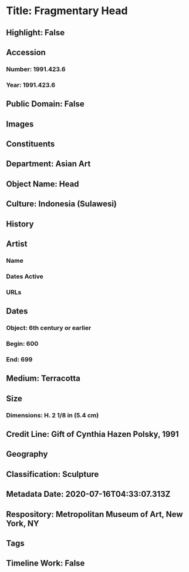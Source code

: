 # Title: Fragmentary Head
## Highlight: False
## Accession
### Number: 1991.423.6
### Year: 1991.423.6
## Public Domain: False
## Images
## Constituents
## Department: Asian Art
## Object Name: Head
## Culture: Indonesia (Sulawesi)
## History
## Artist
### Name
### Dates Active
### URLs
## Dates
### Object: 6th century or earlier
### Begin: 600
### End: 699
## Medium: Terracotta
## Size
### Dimensions: H. 2 1/8 in (5.4 cm)
## Credit Line: Gift of Cynthia Hazen Polsky, 1991
## Geography
## Classification: Sculpture
## Metadata Date: 2020-07-16T04:33:07.313Z
## Respository: Metropolitan Museum of Art, New York, NY
## Tags
## Timeline Work: False